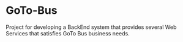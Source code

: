 # GoTo-Bus
Project for developing a BackEnd system that provides several Web Services that satisfies GoTo Bus business needs.
